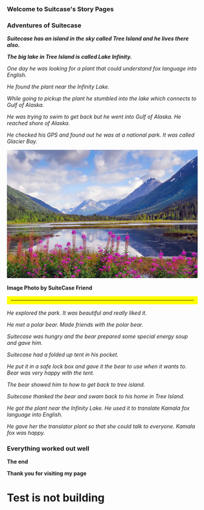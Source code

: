 ### Welcome to Suitcase's Story Pages

### Adventures of Suitecase

**_Suitecase has an island in the sky called Tree Island and he lives there also._**

**_The big lake  in Tree Island is called Lake Infinity._**

_One day he was looking for a plant that could understand fox language into English._ 

_He found the plant near the Infinity Lake._

_While going to pickup the plant he stumbled into the lake which connects to Gulf of Alaska._ 

_He was trying to swim to get back but he went into Gulf of Alaska. He reached shore of Alaska._

_He checked his GPS and found out he was at a national park. It was called Glacier Bay._

![Infinity Lake](InfinityLakeAlaska.svg)

<b>Image Photo by SuiteCase Friend</b>

<hr style="border:10px solid yellow">

_He explored the park.  It was beautiful and really liked it._  

_He met a polar bear. Made  friends with the polar bear._  

_Suitecase was hungry and the bear prepared  some special energy soup and gave him._ 

_Suitecase had a folded up tent in his pocket._ 

_He put it in a safe lock box and gave it the bear to use when it wants to. Bear was very happy with the tent._


_The bear showed him to how to get back to tree island._

_Suitecase thanked the bear and swam back to his home in Tree Island._

_He got the plant near the Infinity Lake. He used it to translate Kamala fox language into English._

_He gave her the translator plant so that she could talk to everyone. Kamala fox was happy._

### Everything worked out well

**The end**

**Thank you for visiting my page**


# Test  is not building
